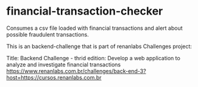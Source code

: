 # financial-transaction-checker
Consumes a csv file loaded with financial transactions and alert about possible fraudulent transactions.

This is an backend-challenge that is part of renanlabs Challenges project:

Title: Backend Challenge - thrid edition:  Develop a web application to analyze and investigate financial transactions
https://www.renanlabs.com.br/challenges/back-end-3?host=https://cursos.renanlabs.com.br

